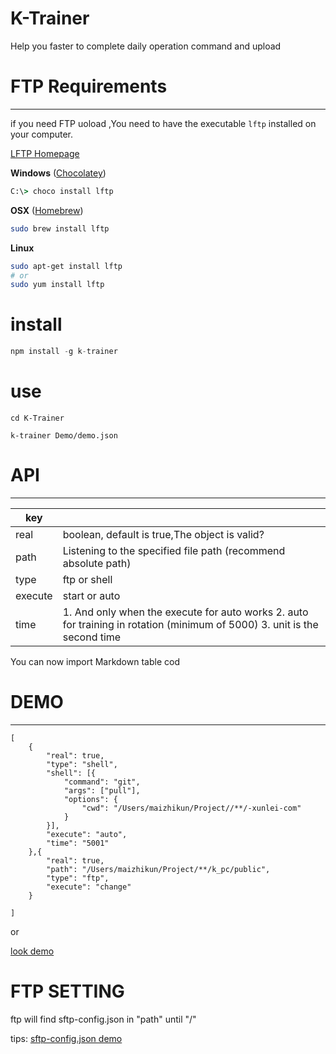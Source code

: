 # K-Trainer

Help you faster to complete daily operation command and upload

# FTP Requirements
---

if you need FTP uoload ,You need to have the executable `lftp` installed on your computer.

[LFTP Homepage](http://lftp.yar.ru/)

**Windows** ([Chocolatey](https://chocolatey.org/))
```cmd
C:\> choco install lftp
```
**OSX** ([Homebrew](http://brew.sh/))
```bash
sudo brew install lftp
```
**Linux**
```bash
sudo apt-get install lftp
# or
sudo yum install lftp
```

# install

```javascript
npm install -g k-trainer
```

# use

```
cd K-Trainer

k-trainer Demo/demo.json 
```

# API
---

| key     |                                                                                                                               |
|---------|-------------------------------------------------------------------------------------------------------------------------------|
| real    | boolean, default is true,The object is valid?                                                                                 |
| path    | Listening to the specified file path (recommend absolute path)                                                                |
| type    | ftp  or shell                                                                                                                  |
| execute | start or auto                                                                                                                 |
| time    | 1. And only when the execute for auto works   2. auto for training in rotation (minimum of 5000)   3. unit is the second time |
You can now import Markdown table cod

# DEMO
---

```shell
[
    {
        "real": true,
        "type": "shell",
        "shell": [{
            "command": "git",
            "args": ["pull"],
            "options": {
                "cwd": "/Users/maizhikun/Project//**/-xunlei-com"
            }
        }],
        "execute": "auto",
        "time": "5001"
    },{
        "real": true,
        "path": "/Users/maizhikun/Project/**/k_pc/public",
        "type": "ftp",
        "execute": "change"
    }

]
```

or

[look demo](/./Demo/demo.json) 

# FTP SETTING

ftp will find sftp-config.json in "path" until "/" 

tips:  [sftp-config.json demo](http://wbond.net/sublime_packages/sftp/settings) 

